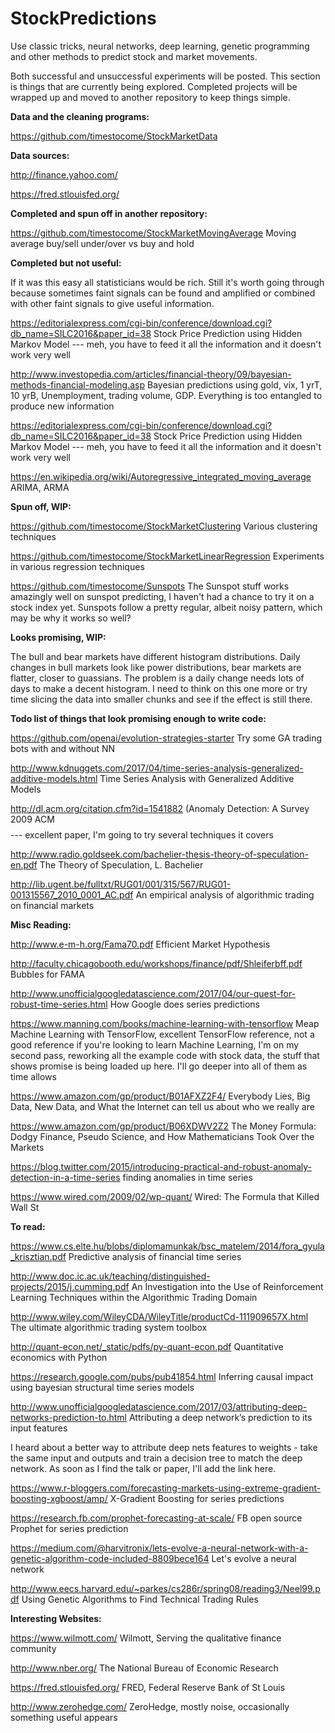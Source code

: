 # StockPredictions
Use classic tricks, neural networks, deep learning, genetic programming and other methods to predict stock and market movements.

Both successful and unsuccessful experiments will be posted. This section is things that are currently being explored. Completed projects will be wrapped up and moved to another repository to keep things simple.


<b>Data and the cleaning programs:</b>

https://github.com/timestocome/StockMarketData 



<b>Data sources:</b>

http://finance.yahoo.com/

https://fred.stlouisfed.org/



<b>Completed and spun off in another repository:</b>

https://github.com/timestocome/StockMarketMovingAverage  Moving average buy/sell under/over vs buy and hold 


<b>Completed but not useful:</b>

If it was this easy all statisticians would be rich. Still it's worth going through because sometimes faint signals can be found and amplified or combined with other faint signals to give useful information.

https://editorialexpress.com/cgi-bin/conference/download.cgi?db_name=SILC2016&paper_id=38  Stock Price Prediction using Hidden Markov Model --- meh, you have to feed it all the information and it doesn't work very well

http://www.investopedia.com/articles/financial-theory/09/bayesian-methods-financial-modeling.asp Bayesian predictions using gold, vix, 1 yrT, 10 yrB, Unemployment, trading volume, GDP. Everything is too entangled to produce new information

https://editorialexpress.com/cgi-bin/conference/download.cgi?db_name=SILC2016&paper_id=38  Stock Price Prediction using Hidden Markov Model --- meh, you have to feed it all the information and it doesn't work very well

https://en.wikipedia.org/wiki/Autoregressive_integrated_moving_average ARIMA, ARMA 



<b>Spun off, WIP:</b>

https://github.com/timestocome/StockMarketClustering  Various clustering techniques 

https://github.com/timestocome/StockMarketLinearRegression  Experiments in various regression techniques 


https://github.com/timestocome/Sunspots The Sunspot stuff works amazingly well on sunspot predicting, I haven't had a chance to try it on a stock index yet. Sunspots follow a pretty regular, albeit noisy pattern, which may be why it works so well?

<b>Looks promising, WIP:</b>


The bull and bear markets have different histogram distributions. Daily changes in bull markets look like power distributions, bear markets are flatter, closer to guassians. The problem is a daily change needs lots of days to make a decent histogram. I need to think on this one more or try time slicing the data into smaller chunks and see if the effect is still there.


<b>Todo list of things that look promising enough to write code:</b>

https://github.com/openai/evolution-strategies-starter  Try some GA trading bots with and without NN 

http://www.kdnuggets.com/2017/04/time-series-analysis-generalized-additive-models.html  Time Series Analysis with Generalized Additive Models 

http://dl.acm.org/citation.cfm?id=1541882 (Anomaly Detection: A Survey 2009 ACM $$$$ --- excellent paper, I'm going to try several techniques it covers 

http://www.radio.goldseek.com/bachelier-thesis-theory-of-speculation-en.pdf The Theory of Speculation, L. Bachelier

http://lib.ugent.be/fulltxt/RUG01/001/315/567/RUG01-001315567_2010_0001_AC.pdf An empirical analysis of algorithmic trading on financial markets 



<b>Misc Reading:</b> 

http://www.e-m-h.org/Fama70.pdf  Efficient Market Hypothesis 

http://faculty.chicagobooth.edu/workshops/finance/pdf/Shleiferbff.pdf Bubbles for FAMA

http://www.unofficialgoogledatascience.com/2017/04/our-quest-for-robust-time-series.html  How Google does series predictions 


https://www.manning.com/books/machine-learning-with-tensorflow Meap Machine Learning with TensorFlow, excellent TensorFlow reference, not a good reference if you're looking to learn Machine Learning, I'm on my second pass, reworking all the example code with stock data, the stuff that shows promise is being loaded up here. I'll go deeper into all of them as time allows 

https://www.amazon.com/gp/product/B01AFXZ2F4/ Everybody Lies, Big Data, New Data, and What the Internet can tell us about who we really are

https://www.amazon.com/gp/product/B06XDWV2Z2 The Money Formula: Dodgy Finance, Pseudo Science, and How Mathematicians Took Over the Markets

https://blog.twitter.com/2015/introducing-practical-and-robust-anomaly-detection-in-a-time-series finding anomalies in time series 

https://www.wired.com/2009/02/wp-quant/ Wired: The Formula that Killed Wall St


<b>To read:</b>


https://www.cs.elte.hu/blobs/diplomamunkak/bsc_matelem/2014/fora_gyula_krisztian.pdf  Predictive analysis of financial time series 

http://www.doc.ic.ac.uk/teaching/distinguished-projects/2015/j.cumming.pdf  An Investigation into the Use of Reinforcement Learning Techniques within the Algorithmic Trading Domain 

http://www.wiley.com/WileyCDA/WileyTitle/productCd-111909657X.html The ultimate algorithmic trading system toolbox 

http://quant-econ.net/_static/pdfs/py-quant-econ.pdf  Quantitative economics with Python 

https://research.google.com/pubs/pub41854.html Inferring causal impact using bayesian structural time series models


http://www.unofficialgoogledatascience.com/2017/03/attributing-deep-networks-prediction-to.html Attributing a deep network’s prediction to its input features 

I heard about a better way to attribute deep nets features to weights - take the same input and outputs and train a decision tree to match the deep network. As soon as I find the talk or paper, I'll add the link here.

https://www.r-bloggers.com/forecasting-markets-using-extreme-gradient-boosting-xgboost/amp/ X-Gradient Boosting for series predictions 

https://research.fb.com/prophet-forecasting-at-scale/  FB open source Prophet for series prediction 


https://medium.com/@harvitronix/lets-evolve-a-neural-network-with-a-genetic-algorithm-code-included-8809bece164 Let's evolve a neural network 

http://www.eecs.harvard.edu/~parkes/cs286r/spring08/reading3/Neel99.pdf Using Genetic Algorithms to Find Technical Trading Rules


<b>Interesting Websites:</b>

https://www.wilmott.com/ Wilmott, Serving the qualitative finance community

http://www.nber.org/ The National Bureau of Economic Research 

https://fred.stlouisfed.org/ FRED, Federal Reserve Bank of St Louis

http://www.zerohedge.com/ ZeroHedge, mostly noise, occasionally something useful appears

